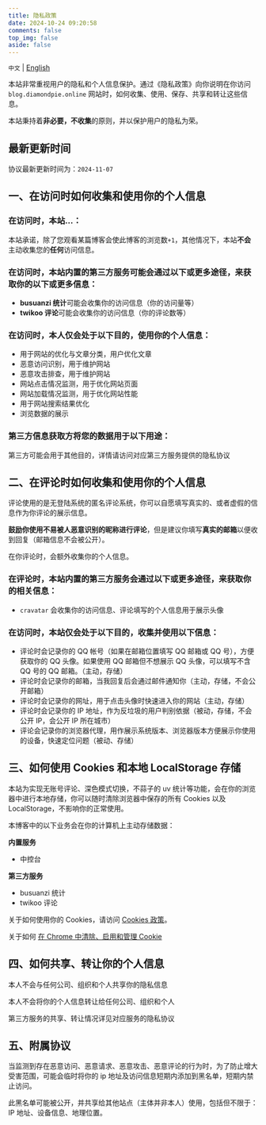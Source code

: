 ```yaml
---
title: 隐私政策
date: 2024-10-24 09:20:58
comments: false
top_img: false
aside: false
---
```


`中文` | [English](/privacy/en)

本站非常重视用户的隐私和个人信息保护。通过《隐私政策》向你说明在你访问 `blog.diamondpie.online` 网站时，如何收集、使用、保存、共享和转让这些信息。

本站秉持着**非必要，不收集**的原则，并以保护用户的隐私为荣。

## 最新更新时间

协议最新更新时间为：`2024-11-07`

## 一、在访问时如何收集和使用你的个人信息

### 在访问时，本站...：

本站承诺，除了您观看某篇博客会使此博客的浏览数`+1`，其他情况下，本站**不会**主动收集您的**任何**访问信息。

### 在访问时，本站内置的第三方服务可能会通过以下或更多途径，来获取你的以下或更多信息：

- **busuanzi 统计**可能会收集你的访问信息（你的访问量等）
- **twikoo 评论**可能会收集你的访问信息（你的评论数等）

### 在访问时，本人仅会处于以下目的，使用你的个人信息：

- 用于网站的优化与文章分类，用户优化文章
- 恶意访问识别，用于维护网站
- 恶意攻击排查，用于维护网站
- 网站点击情况监测，用于优化网站页面
- 网站加载情况监测，用于优化网站性能
- 用于网站搜索结果优化
- 浏览数据的展示

### 第三方信息获取方将您的数据用于以下用途：

第三方可能会用于其他目的，详情请访问对应第三方服务提供的隐私协议

## 二、在评论时如何收集和使用你的个人信息

评论使用的是无登陆系统的匿名评论系统，你可以自愿填写真实的、或者虚假的信息作为你评论的展示信息。

**鼓励你使用不易被人恶意识别的昵称进行评论**，但是建议你填写**真实的邮箱**以便收到回复（邮箱信息不会被公开）。

在你评论时，会额外收集你的个人信息。

### 在评论时，本站内置的第三方服务会通过以下或更多途径，来获取你的相关信息：

- `cravatar` 会收集你的访问信息、评论填写的个人信息用于展示头像

### 在访问时，本站仅会处于以下目的，收集并使用以下信息：

- 评论时会记录你的 QQ 帐号（如果在邮箱位置填写 QQ 邮箱或 QQ 号），方便获取你的 QQ 头像。如果使用 QQ 邮箱但不想展示 QQ 头像，可以填写不含 QQ 号的 QQ 邮箱。（主动，存储）
- 评论时会记录你的邮箱，当我回复后会通过邮件通知你（主动，存储，不会公开邮箱）
- 评论时会记录你的网址，用于点击头像时快速进入你的网站（主动，存储）
- 评论时会记录你的 IP 地址，作为反垃圾的用户判别依据（被动，存储，不会公开 IP，会公开 IP 所在城市）
- 评论会记录你的浏览器代理，用作展示系统版本、浏览器版本方便展示你使用的设备，快速定位问题（被动、存储）

## 三、如何使用 Cookies 和本地 LocalStorage 存储

本站为实现无账号评论、深色模式切换，不蒜子的 uv 统计等功能，会在你的浏览器中进行本地存储，你可以随时清除浏览器中保存的所有 Cookies 以及 LocalStorage，不影响你的正常使用。

本博客中的以下业务会在你的计算机上主动存储数据：

**内置服务**

- 中控台

**第三方服务**

- busuanzi 统计
- twikoo 评论

关于如何使用你的 Cookies，请访问 [Cookies 政策](/cookies/)。

关于如何 [在 Chrome 中清除、启用和管理 Cookie](https://support.google.com/chrome/answer/95647?co=GENIE.Platform=Desktop&hl=zh-Hans)

## 四、如何共享、转让你的个人信息

本人不会与任何公司、组织和个人共享你的隐私信息

本人不会将你的个人信息转让给任何公司、组织和个人

第三方服务的共享、转让情况详见对应服务的隐私协议

## 五、附属协议

当监测到存在恶意访问、恶意请求、恶意攻击、恶意评论的行为时，为了防止增大受害范围，可能会临时将你的 ip 地址及访问信息短期内添加到黑名单，短期内禁止访问。

此黑名单可能被公开，并共享给其他站点（主体并非本人）使用，包括但不限于：IP 地址、设备信息、地理位置。